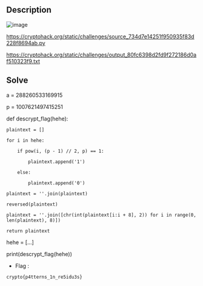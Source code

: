 ## Description

![image](https://github.com/user-attachments/assets/2be7d411-b6b0-45d0-b027-a1900c476a79)

https://cryptohack.org/static/challenges/source_734d7e14251f950935f83d228f8694ab.py

https://cryptohack.org/static/challenges/output_80fc6398d2fd9f272186d0af510323f9.txt

## Solve

a = 288260533169915

p = 1007621497415251

def descrypt_flag(hehe):

    plaintext = []
    
    for i in hehe:
    
        if pow(i, (p - 1) // 2, p) == 1:
        
            plaintext.append('1')
            
        else:
        
            plaintext.append('0')
            
    plaintext = ''.join(plaintext)
    
    reversed(plaintext)
    
    plaintext = ''.join([chr(int(plaintext[i:i + 8], 2)) for i in range(0, len(plaintext), 8)])
   
    return plaintext

hehe = [...]

print(descrypt_flag(hehe))

- Flag :

`
crypto{p4tterns_1n_re5idu3s}
`
